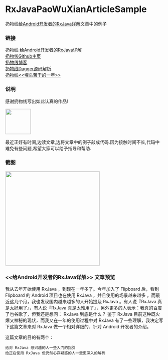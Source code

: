 # RxJavaPaoWuXianArticleSample
扔物线[给Android开发者的RxJava详解](http://gank.io/post/560e15be2dca930e00da1083)文章中的例子

### 链接
[扔物线 给Android开发者的RxJava详解](http://gank.io/post/560e15be2dca930e00da1083)<br/>
[扔物线Github主页](https://github.com/rengwuxian)<br/>
[扔物线博客](http://www.rengwuxian.com)<br/>
[扔物线Dagger源码解析](http://a.codekk.com/detail/Android/%E6%89%94%E7%89%A9%E7%BA%BF/Dagger%20%E6%BA%90%E7%A0%81%E8%A7%A3%E6%9E%90)<br/>
[扔物线<<埋头苦干的一年>>](https://github.com/aosp-exchange-group/fuck-2014-flirt-2015/blob/master/1/rengwuxian.md)<br/>

### 说明

感谢扔物线写出如此认真的作品!
<div><img src='https://github.com/androidmalin/RengwuxianRxjava/blob/master/app/src/main/res/mipmap-xhdpi/rengwuxian.jpg' width="80px" style='border: #f1f1f1 solid 1px'/></div>

最近正好有时间,边读文章,边将文章中的例子敲成代码.因为接触时间不长,代码中难免有些问题,希望大家可以给予指导和帮助.

### 截图

<div><img src='https://github.com/androidmalin/RengwuxianRxjava/blob/master/screenshots/screenshot.png' width="300px" style='border: #f1f1f1 solid 1px'/></div>

### <<给Android开发者的RxJava详解>> 文章预览
我从去年开始使用 RxJava ，到现在一年多了。今年加入了 Flipboard 后，看到 Flipboard 的 Android 项目也在使用 RxJava ，并且使用的场景越来越多 。而最近这几个月，我也发现国内越来越多的人开始提及 RxJava 。有人说『RxJava 真是太好用了』，有人说『RxJava 真是太难用了』，另外更多的人表示：我真的百度了也谷歌了，但我还是想问： RxJava 到底是什么？
鉴于 RxJava 目前这种既火爆又神秘的现状，而我又在一年的使用过程中对 RxJava 有了一些理解，我决定写下这篇文章来对 RxJava 做一个相对详细的、针对 Android 开发者的介绍。

这篇文章的目的有两个：

    给对 RxJava 感兴趣的人一些入门的指引
    给正在使用 RxJava 但仍然心存疑惑的人一些更深入的解析